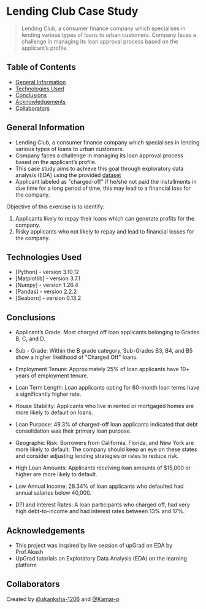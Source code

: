 # Lending Club Case Study
> Lending Club, a consumer finance company which specialises in lending various types of loans to urban customers. 
Company faces a challenge in managing its loan approval process based on the applicant’s profile.


## Table of Contents
- [General Information](#general-information)
- [Technologies Used](#technologies-used)
- [Conclusions](#conclusions)
- [Acknowledgements](#acknowledgements)
- [Collaborators](#collaborators)



## General Information

- Lending Club, a consumer finance company which specialises in lending various types of loans to urban customers. 
- Company faces a challenge in managing its loan approval process based on the applicant’s profile.
- This case study aims to achieve this goal through exploratory data analysis (EDA) using the provided [dataset](./loan.csv)
- Applicant labeled as "charged-off" if he/she not paid the installments in due time for a long period of time, this may lead to a financial loss for the company.

Objective of this exercise is to identify:

1. Applicants likely to repay their loans which can generate profits for the company. 
2. Risky applicants who not likely to repay and lead to financial losses for the company.



## Technologies Used

- [Python] - version 3.10.12
- [Matplotlib] - version 3.7.1
- [Numpy] - version 1.26.4
- [Pandas] - version 2.2.2
- [Seaborn] - version 0.13.2



## Conclusions

- Applicant’s Grade: Most charged off loan applicants belonging to Grades B, C, and D.

- Sub - Grade: Within the B grade category, Sub-Grades B3, B4, and B5 show a higher likelihood of "Charged Off" loans.

- Employment Tenure: Approximately 25% of loan applicants have 10+ years of employment tenure.

- Loan Term Length: Loan applicants opting for 60-month loan terms have a significantly higher rate.

- House Stability: Applicants who live in rented or mortgaged homes are more likely to default on loans.

- Loan Purpose: 49.3% of charged-off loan applicants indicated that debt consolidation was their primary loan purpose.

- Geographic Risk: Borrowers from California, Florida, and New York are more likely to default. The company should keep an eye on these states and 
consider adjusting lending strategies or rates to reduce risk.

- High Loan Amounts: Applicants receiving loan amounts of $15,000 or higher are more likely to default.

- Low Annual Income: 28.34% of loan applicants who defaulted had annual salaries below 40,000.

- DTI and Interest Rates: A loan participants who charged off, had very high debt-to-income and had interest rates between 13% and 17%.



## Acknowledgements
- This project was inspired by live session of upGrad on EDA by Prof.Akash
- UpGrad tutorials on Exploratory Data Analysis (EDA) on the learning platform


## Collaborators

Created by [@akanksha-1206](https://github.com/akanksha-1206) and [@Kamar-p](https://github.com/Kamar-p)
